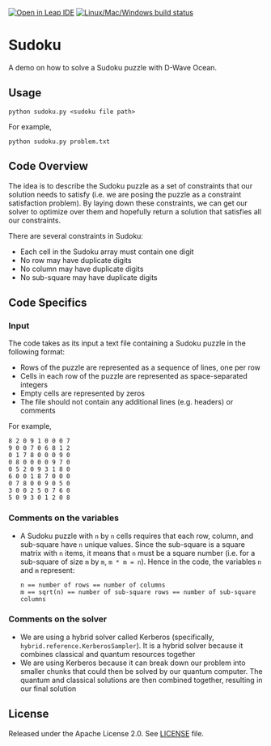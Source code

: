 [![Open in Leap IDE](https://cdn-assets.cloud.dwavesys.com/shared/latest/badges/leapide.svg)](https://ide.dwavesys.io/#https://github.com/dwave-examples/sudoku/)
[![Linux/Mac/Windows build status](https://circleci.com/gh/dwave-examples/sudoku.svg?style=shield)](https://circleci.com/gh/dwave-examples/sudoku)

# Sudoku

A demo on how to solve a Sudoku puzzle with D-Wave Ocean.

## Usage

```
python sudoku.py <sudoku file path>
```

For example,

```
python sudoku.py problem.txt
```

## Code Overview

The idea is to describe the Sudoku puzzle as a set of constraints that our
solution needs to satisfy (i.e. we are posing the puzzle as a constraint
satisfaction problem). By laying down these constraints, we can get our solver
to optimize over them and hopefully return a solution that satisfies all
our constraints.

There are several constraints in Sudoku:

* Each cell in the Sudoku array must contain one digit
* No row may have duplicate digits
* No column may have duplicate digits
* No sub-square may have duplicate digits

## Code Specifics

### Input

The code takes as its input a text file containing a Sudoku puzzle in
the following format:

* Rows of the puzzle are represented as a sequence of lines, one per row
* Cells in each row of the puzzle are represented as space-separated integers
* Empty cells are represented by zeros
* The file should not contain any additional lines (e.g. headers) or comments

For example,

```
8 2 0 9 1 0 0 0 7
9 0 0 7 0 6 8 1 2
0 1 7 8 0 0 0 9 0
0 8 0 0 0 0 9 7 0
0 5 2 0 9 3 1 8 0
6 0 0 1 8 7 0 0 0
0 7 8 0 0 9 0 5 0
3 0 0 2 5 0 7 6 0
5 0 9 3 0 1 2 0 8
```

### Comments on the variables

* A Sudoku puzzle with `n` by `n` cells requires that each
  row, column, and sub-square have `n` unique values. Since the
  sub-square is a square matrix with `n` items, it means that `n`
  must be a square number (i.e. for a sub-square of size `m` by `m`,
  `m * m = n`). Hence in the code, the variables `n` and `m`
  represent:

  ```
  n == number of rows == number of columns
  m == sqrt(n) == number of sub-square rows == number of sub-square columns
  ```

### Comments on the solver

* We are using a hybrid solver called Kerberos (specifically,
  `hybrid.reference.KerberosSampler`). It is a hybrid solver because it
  combines classical and quantum resources together
* We are using Kerberos because it can break down our problem into smaller
  chunks that could then be solved by our quantum computer. The quantum
  and classical solutions are then combined together, resulting in our final
  solution

## License

Released under the Apache License 2.0. See [LICENSE](LICENSE) file.
